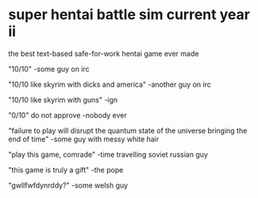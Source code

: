 # super hentai battle sim current year ii
the best text-based safe-for-work hentai game ever made

"10/10" -some guy on irc

"10/10 like skyrim with dicks and america" -another guy on irc

"10/10 like skyrim with guns" -ign

"0/10" do not approve -nobody ever

"failure to play will disrupt the quantum state of the universe bringing the end of time" -some guy with messy white hair

"play this game, comrade" -time travelling soviet russian guy

"this game is truly a gift" -the pope

"gwllfwfdynrddy?" -some welsh guy
